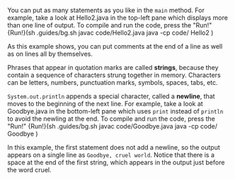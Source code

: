 You can put as many statements as you like in the `main` method. For example, take a look at Hello2.java in the top-left pane which displays more than one line of output.
To compile and run the code, press the "Run!"
{Run!}(sh .guides/bg.sh javac code/Hello2.java java -cp code/ Hello2 )




As this example shows, you can put comments at the end of a line as well as on lines all by themselves.


Phrases that appear in quotation marks are called **strings**, because they contain a sequence of characters strung together in memory. Characters can be letters, numbers, punctuation marks, symbols, spaces, tabs, etc.


`System.out.println` appends a special character, called a **newline**, that moves to the beginning of the next line. For example, take a look at Goodbye.java in the bottom-left pane which uses `print` instead of `println` to avoid the newling at the end.
To compile and run the code, press the "Run!"
{Run!}(sh .guides/bg.sh javac code/Goodbye.java java -cp code/ Goodbye )






In this example, the first statement does not add a newline, so the output appears on a single line as `Goodbye, cruel world`. Notice that there is a space at the end of the first string, which appears in the output just before the word cruel.